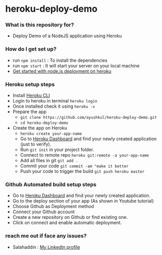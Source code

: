 # heroku-deploy-demo #

### What is this repository for? ###

* Deploy Demo of a NodeJS application using Heroku

### How do I get set up? ###

* run `npm install` : To install the dependencies 
* run `npm start` : It will start your server on your local machine
* [Get started with node.js deployment on heroku](https://devcenter.heroku.com/articles/getting-started-with-nodejs)

### Heroku setup steps ###

* Install [Heroku CLI](https://devcenter.heroku.com/articles/getting-started-with-nodejs#set-up)
* Login to heroku in terminal `heroku login`
* Once installed check it using `heroku -v`
* Prepare the app 
    * `git clone https://github.com/ayushkul/heroku-deploy-demo.git`
    * `cd heroku-deploy-demo`
* Create the app on Heroku
    * `heroku create your-app-name`
    * Go to [Heroku Dashboard](https://dashboard.heroku.com/) and find your newly created application (just to verify).
    * Run `git init` in your project folder.
    * Connect to remote repo `heroku git:remote -a your-app-name`
    * Add all files in git `git add .`
    * Commit your code `git commit -am "make it better`
    * Push your code to trigger the build `git push heroku master`

### Github Automated build setup steps ###

* Go to [Heroku Dashboard](https://dashboard.heroku.com/) and find your newly created application.
* Go to the deploy section of your app (As shown in Youtube tutorial)
* Choose Github as Deployment method
* Connect your Github account
* Create a new repository on Github or find existing one.
* Click on connect and enable automatic deployment.

### reach me out if face any issues? ###

* Salahaddin : [My LinkedIn profile](https://www.linkedin.com/in/salahaddin-mohammed/)

